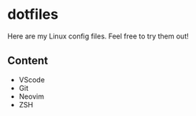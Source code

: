 # dotfiles

Here are my Linux config files.
Feel free to try them out!

## Content

- VScode
- Git
- Neovim
- ZSH
